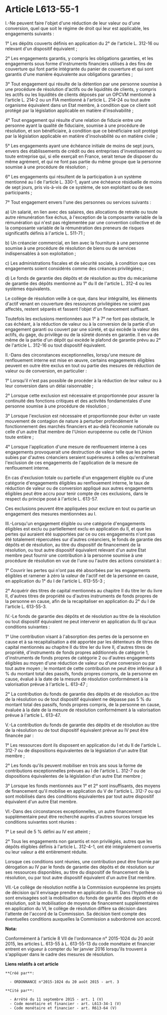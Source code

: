# Article L613-55-1

I.-Ne peuvent faire l'objet d'une réduction de leur valeur ou d'une conversion, quel que soit le régime de droit qui leur est
applicable, les engagements suivants : 

1° Les dépôts couverts définis en application du 2° de l'article L. 312-16 ou relevant d'un dispositif équivalent ; 

2° Les engagements garantis, y compris les obligations garanties, et les engagements sous forme d'instruments financiers
utilisés à des fins de couverture qui font partie intégrante du panier de couverture et qui sont garantis d'une manière
équivalente aux obligations garanties ; 

3° Tout engagement qui résulte de la détention par une personne soumise à une procédure de résolution d'actifs ou de
liquidités de clients, y compris les actifs ou les liquidités de clients déposés par un OPCVM mentionné à l'article L. 214-2
ou un FIA mentionné à l'article L. 214-24 ou tout autre organisme équivalent dans un Etat membre, à condition que ce client
soit protégé par la législation applicable en matière d'insolvabilité ; 

4° Tout engagement qui résulte d'une relation de fiducie entre une personne ayant la qualité de fiduciaire, soumise à une
procédure de résolution, et son bénéficiaire, à condition que ce bénéficiaire soit protégé par la législation applicable en
matière d'insolvabilité ou en matière civile ; 

5° Les engagements ayant une échéance initiale de moins de sept jours, envers des établissements de crédit ou des entreprises
d'investissement ou toute entreprise qui, si elle exerçait en France, serait tenue de disposer du même agrément, et qui ne
font pas partie du même groupe que la personne soumise à une procédure de résolution ; 

6° Les engagements qui résultent de la participation à un système mentionné au I de l'article L. 330-1, ayant une échéance
résiduelle de moins de sept jours, pris vis-à-vis de ce système, de son exploitant ou de ses participants ; 

7° Tout engagement envers l'une des personnes ou services suivants : 

a) Un salarié, en lien avec des salaires, des allocations de retraite ou toute autre rémunération fixe échus, à l'exception
de la composante variable de la rémunération qui n'est pas réglementée par une convention collective et de la composante
variable de la rémunération des preneurs de risques significatifs définis à l'article L. 511-71 ; 

b) Un créancier commercial, en lien avec la fourniture à une personne soumise à une procédure de résolution de biens ou de
services indispensables à son exploitation ; 

c) Les administrations fiscales et de sécurité sociale, à condition que ces engagements soient considérés comme des créances
privilégiées ; 

d) Le fonds de garantie des dépôts et de résolution au titre du mécanisme de garantie des dépôts mentionné au 1° du II de
l'article L. 312-4 ou les systèmes équivalents. 

Le collège de résolution veille à ce que, dans leur intégralité, les éléments d'actif venant en couverture des ressources
privilégiées ne soient pas affectés, restent séparés et fassent l'objet d'un financement suffisant. 

Toutefois les exclusions mentionnées aux 1° à 7° ne font pas obstacle, le cas échéant, à la réduction de valeur ou à la
conversion de la partie d'un engagement garanti ou couvert par une sûreté, et qui excède la valeur des actifs, du gage, du
privilège ou de la sûreté donnés en garantie. Il en va de même de la partie d'un dépôt qui excède le plafond de garantie
prévu au 2° de l'article L. 312-16 ou tout dispositif équivalent. 

II.-Dans des circonstances exceptionnelles, lorsqu'une mesure de renflouement interne est mise en œuvre, certains engagements
éligibles peuvent en outre être exclus en tout ou partie des mesures de réduction de valeur ou de conversion, en
particulier : 

1° Lorsqu'il n'est pas possible de procéder à la réduction de leur valeur ou à leur conversion dans un délai raisonnable ; 

2° Lorsque cette exclusion est nécessaire et proportionnée pour assurer la continuité des fonctions critiques et des
activités fondamentales d'une personne soumise à une procédure de résolution ; 

3° Lorsque l'exclusion est nécessaire et proportionnée pour éviter un vaste mouvement de contagion de nature à perturber
profondément le fonctionnement des marchés financiers et au-delà l'économie nationale ou celle d'un autre Etat membre de
l'Union européenne ou celle de l'Union toute entière ; 

4° Lorsque l'application d'une mesure de renflouement interne à ces engagements provoquerait une destruction de valeur telle
que les pertes subies par d'autres créanciers seraient supérieures à celles qu'entraînerait l'exclusion de ces engagements de
l'application de la mesure de renflouement interne. 

En cas d'exclusion totale ou partielle d'un engagement éligible ou d'une catégorie d'engagements éligibles au renflouement
interne, le taux de réduction de valeur ou de conversion appliqué aux autres engagements éligibles peut être accru pour tenir
compte de ces exclusions, dans le respect du principe posé à l'article L. 613-57. 

Ces exclusions peuvent être appliquées pour exclure en tout ou partie un engagement des mesures mentionnées au I. 

III.-Lorsqu'un engagement éligible ou une catégorie d'engagements éligibles est exclu ou partiellement exclu en application
du II, et que les pertes qui auraient été supportées par ce ou ces engagements n'ont pas été totalement répercutées sur
d'autres créanciers, le fonds de garantie des dépôts et de résolution, au titre du dispositif de financement de la
résolution, ou tout autre dispositif équivalent relevant d'un autre Etat membre peut fournir une contribution à la personne
soumise à une procédure de résolution en vue de l'une ou l'autre des actions consistant à : 

1° Couvrir les pertes qui n'ont pas été absorbées par les engagements éligibles et ramener à zéro la valeur de l'actif net de
la personne en cause, en application du 1° du I de l'article L. 613-55-3 ; 

2° Acquérir des titres de capital mentionnés au chapitre II du titre Ier du livre II, d'autres titres de propriété ou
d'autres instruments de fonds propres de la personne en cause, afin de la recapitaliser en application du 2° du I de
l'article L. 613-55-3. 

IV.-Le fonds de garantie des dépôts et de résolution au titre de la résolution ou tout dispositif équivalent ne peut
intervenir en application du III qu'aux conditions suivantes : 

1° Une contribution visant à l'absorption des pertes de la personne en cause et à sa recapitalisation a été apportée par les
détenteurs de titres de capital mentionnés au chapitre II du titre Ier du livre II, d'autres titres de propriété,
d'instruments de fonds propres additionnels de catégorie 1, d'instruments de fonds propres de catégorie 2 ou d'autres
engagements éligibles au moyen d'une réduction de valeur ou d'une conversion ou par tout autre moyen ; le montant de cette
contribution ne peut être inférieur à 8 % du montant total des passifs, fonds propres compris, de la personne en cause,
évalué à la date de la mesure de résolution conformément à la valorisation prévue à l'article L. 613-47 ; 

2° La contribution du fonds de garantie des dépôts et de résolution au titre de la résolution ou de tout dispositif
équivalent ne dépasse pas 5 % du montant total des passifs, fonds propres compris, de la personne en cause, évaluée à la date
de la mesure de résolution conformément à la valorisation prévue à l'article L. 613-47. 

V.-La contribution du fonds de garantie des dépôts et de résolution au titre de la résolution ou de tout dispositif
équivalent prévue au IV peut être financée par : 

1° Les ressources dont ils disposent en application du I et du II de l'article L. 312-7 ou de dispositions équivalentes de la
législation d'un autre Etat membre ; 

2° Les fonds qu'ils peuvent mobiliser en trois ans sous la forme de contributions exceptionnelles prévues au I de l'article
L. 312-7 ou de dispositions équivalentes de la législation d'un autre Etat membre ; 

3° Lorsque les fonds mentionnés aux 1° et 2° sont insuffisants, des moyens de financement qu'il mobilise en application du V
de l'article L. 312-7 ou qui sont mobilisés dans des conditions équivalentes par tout autre dispositif équivalent d'un autre
Etat membre. 

VI.-Dans des circonstances exceptionnelles, un autre financement supplémentaire peut être recherché auprès d'autres sources
lorsque les conditions suivantes sont réunies : 

1° Le seuil de 5 % défini au IV est atteint ; 

2° Tous les engagements non garantis et non privilégiés, autres que les dépôts éligibles définis à l'article L. 312-4-1, ont
été intégralement convertis ou leur valeur a été entièrement réduite. 

Lorsque ces conditions sont réunies, une contribution peut être fournie par dérogation au IV par le fonds de garantie des
dépôts et de résolution sur ses ressources disponibles, au titre du dispositif de financement de la résolution, ou par tout
autre dispositif équivalent d'un autre Etat membre. 

VII.-Le collège de résolution notifie à la Commission européenne les projets de décision qu'il envisage prendre en
application du III. Dans l'hypothèse où sont envisagées soit la mobilisation du fonds de garantie des dépôts et de
résolution, soit la mobilisation de moyens de financement supplémentaires en application du VI, le collège de résolution
diffère sa décision dans l'attente de l'accord de la Commission. Sa décision tient compte des éventuelles conditions
auxquelles la Commission a subordonné son accord.

**Nota:**

Conformément à l'article 8 VII de l'ordonnance n° 2015-1024 du 20 août 2015, les articles L. 613-55 à L. 613-55-13 du code
monétaire et financier entrent en vigueur à compter du 1er janvier 2016 lorsqu'ils trouvent à s'appliquer dans le cadre des
mesures de résolution.

**Liens relatifs à cet article**

	**Créé par**:

	  - ORDONNANCE n°2015-1024 du 20 août 2015 - art. 3

	**Cité par**:

	  - Arrêté du 11 septembre 2015 - art. 1 (V)
	  - Code monétaire et financier - art. L613-34-1 (V)
	  - Code monétaire et financier - art. R613-64 (V)
